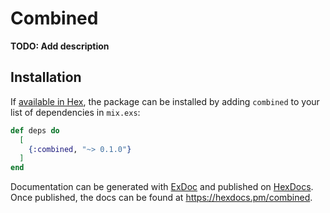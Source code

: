 # Combined

**TODO: Add description**

## Installation

If [available in Hex](https://hex.pm/docs/publish), the package can be installed
by adding `combined` to your list of dependencies in `mix.exs`:

```elixir
def deps do
  [
    {:combined, "~> 0.1.0"}
  ]
end
```

Documentation can be generated with [ExDoc](https://github.com/elixir-lang/ex_doc)
and published on [HexDocs](https://hexdocs.pm). Once published, the docs can
be found at <https://hexdocs.pm/combined>.

